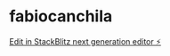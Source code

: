 # fabiocanchila

[Edit in StackBlitz next generation editor ⚡️](https://stackblitz.com/~/github.com/ZenenContreras/fabiocanchila)